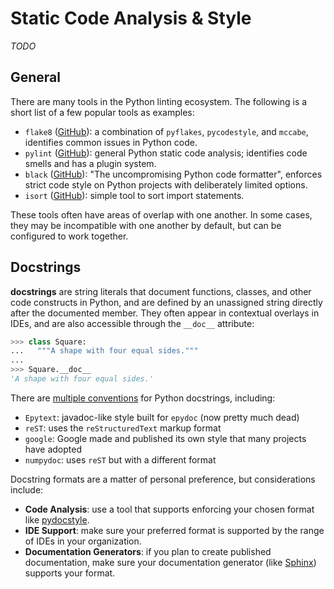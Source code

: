# Static Code Analysis & Style
_TODO_

## General

There are many tools in the Python linting ecosystem.  The following is a short list of a few popular tools as examples:

- `flake8` ([GitHub](https://github.com/PyCQA/flake8)): a combination of `pyflakes`, `pycodestyle`, and `mccabe`, identifies common issues in Python code.
- `pylint` ([GitHub](https://github.com/PyCQA/pylint)): general Python static code analysis; identifies code smells and has a plugin system.
- `black` ([GitHub](https://github.com/psf/black)): "The uncompromising Python code formatter", enforces strict code style on Python projects with deliberately limited options.
- `isort` ([GitHub](https://github.com/PyCQA/isort)): simple tool to sort import statements.

These tools often have areas of overlap with one another.  In some cases, they may be incompatible with one another by default, but can be configured to work together.

## Docstrings

**docstrings** are string literals that document functions, classes, and other code constructs in Python, and are defined by an unassigned string directly after the documented member. They often appear in contextual overlays in IDEs, and are also accessible through the `__doc__` attribute:

```py
>>> class Square:
...   """A shape with four equal sides.""" 
... 
>>> Square.__doc__
'A shape with four equal sides.'
```

There are [multiple conventions](https://stackoverflow.com/a/24385103) for Python docstrings, including:

- `Epytext`: javadoc-like style built for `epydoc` (now pretty much dead)
- `reST`: uses the `reStructuredText` markup format
- `google`: Google made and published its own style that many projects have adopted
- `numpydoc`: uses `reST` but with a different format

Docstring formats are a matter of personal preference, but considerations include:
- **Code Analysis**: use a tool that supports enforcing your chosen format like [pydocstyle](https://www.pydocstyle.org/en/stable/usage.html).
- **IDE Support**: make sure your preferred format is supported by the range of IDEs in your organization.
- **Documentation Generators**: if you plan to create published documentation, make sure your documentation generator (like [Sphinx](https://www.sphinx-doc.org/en/master/)) supports your format.

